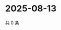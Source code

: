 # 2025-08-13

共 0 条

<!-- BEGIN ZHIHUQUESTIONS -->
<!-- 最后更新时间 Wed Aug 13 2025 15:14:11 GMT+0800 (China Standard Time) -->

<!-- END ZHIHUQUESTIONS -->
